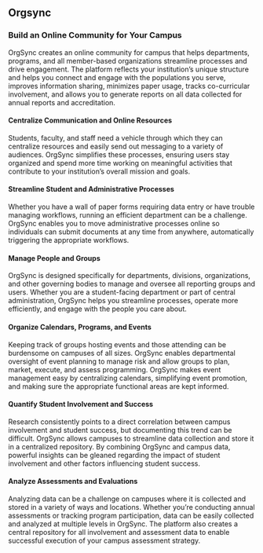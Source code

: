 ## Orgsync
### Build an Online Community for Your Campus
OrgSync creates an online community for campus that helps departments, programs, and all member-based organizations streamline processes and drive engagement. The platform reflects your institution’s unique structure and helps you connect and engage with the populations you serve, improves information sharing, minimizes paper usage, tracks co-curricular involvement, and allows you to generate reports on all data collected for annual reports and accreditation.

#### Centralize Communication and Online Resources
Students, faculty, and staff need a vehicle through which they can centralize resources and easily send out messaging to a variety of audiences. OrgSync simplifies these processes, ensuring users stay organized and spend more time working on meaningful activities that contribute to your institution’s overall mission and goals.

#### Streamline Student and Administrative Processes
Whether you have a wall of paper forms requiring data entry or have trouble managing workflows, running an efficient department can be a challenge. OrgSync enables you to move administrative processes online so individuals can submit documents at any time from anywhere, automatically triggering the appropriate workflows.

#### Manage People and Groups
OrgSync is designed specifically for departments, divisions, organizations, and other governing bodies to manage and oversee all reporting groups and users. Whether you are a student-facing department or part of central administration, OrgSync helps you streamline processes, operate more efficiently, and engage with the people you care about.

#### Organize Calendars, Programs, and Events
Keeping track of groups hosting events and those attending can be burdensome on campuses of all sizes. OrgSync enables departmental oversight of event planning to manage risk and allow groups to plan, market, execute, and assess programming. OrgSync makes event management easy by centralizing calendars, simplifying event promotion, and making sure the appropriate functional areas are kept informed.

#### Quantify Student Involvement and Success
Research consistently points to a direct correlation between campus involvement and student success, but documenting this trend can be difficult. OrgSync allows campuses to streamline data collection and store it in a centralized repository. By combining OrgSync and campus data, powerful insights can be gleaned regarding the impact of student involvement and other factors influencing student success.

#### Analyze Assessments and Evaluations
Analyzing data can be a challenge on campuses where it is collected and stored in a variety of ways and locations. Whether you’re conducting annual assessments or tracking program participation, data can be easily collected and analyzed at multiple levels in OrgSync. The platform also creates a central repository for all involvement and assessment data to enable successful execution of your campus assessment strategy.
